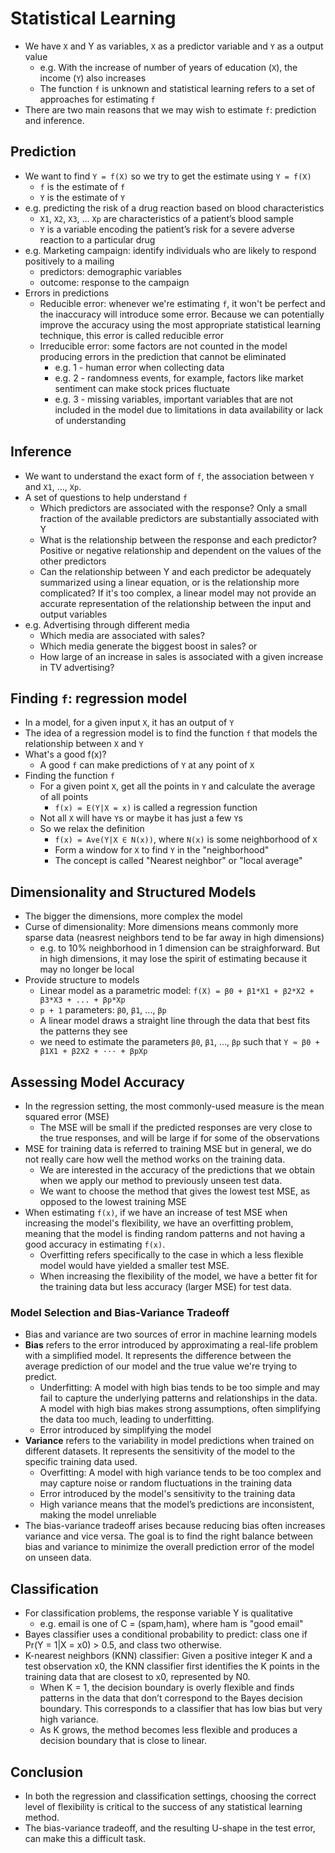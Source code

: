 # Statistical Learning

- We have `X` and Y as variables, `X` as a predictor variable and `Y` as a output value
  - e.g. With the increase of number of years of education (`X`), the income (`Y`) also increases
  - The function `f` is unknown and statistical learning refers to a set of approaches for estimating `f`
- There are two main reasons that we may wish to estimate `f`: prediction and inference.

## Prediction

- We want to find `Y = f(X)` so we try to get the estimate using `Y = f(X)`
  - `f` is the estimate of `f`
  - `Y` is the estimate of `Y`
- e.g. predicting the risk of a drug reaction based on blood characteristics
  - `X1`, `X2`, `X3`, ... `Xp` are characteristics of a patient’s blood sample
  - `Y` is a variable encoding the patient’s risk for a severe adverse reaction to a particular drug
- e.g. Marketing campaign: identify individuals who are likely to respond positively to a mailing
  - predictors: demographic variables
  - outcome: response to the campaign
- Errors in predictions
  - Reducible error: whenever we're estimating `f`, it won't be perfect and the inaccuracy will introduce some error. Because we can potentially improve the accuracy using the most appropriate statistical learning technique, this error is called reducible error
  - Irreducible error: some factors are not counted in the model producing errors in the prediction that cannot be eliminated
    - e.g. 1 - human error when collecting data
    - e.g. 2 - randomness events, for example, factors like market sentiment can make stock prices fluctuate
    - e.g. 3 - missing variables, important variables that are not included in the model due to limitations in data availability or lack of understanding

## Inference

- We want to understand the exact form of `f`, the association between `Y` and `X1`, ..., `Xp`.
- A set of questions to help understand `f`
  - Which predictors are associated with the response? Only a small fraction of the available predictors are substantially associated with Y
  - What is the relationship between the response and each predictor? Positive or negative relationship and dependent on the values of the other predictors
  - Can the relationship between Y and each predictor be adequately summarized using a linear equation, or is the relationship more complicated? If it's too complex, a linear model may not provide an accurate representation of the relationship between the input and output variables
- e.g. Advertising through different media
  - Which media are associated with sales?
  - Which media generate the biggest boost in sales? or
  - How large of an increase in sales is associated with a given increase in TV advertising?

## Finding `f`: regression model

- In a model, for a given input `X`, it has an output of `Y`
- The idea of a regression model is to find the function `f` that models the relationship between `X` and `Y`
- What's a good f(x)?
  - A good `f` can make predictions of `Y` at any point of `X`
- Finding the function `f`
  - For a given point `X`, get all the points in `Y` and calculate the average of all points
    - `f(x) = E(Y|X = x)` is called a regression function
  - Not all `X` will have `Y`s or maybe it has just a few `Y`s
  - So we relax the definition
    - `f(x) = Ave(Y|X ∈ N(x))`, where `N(x)` is some neighborhood of `X`
    - Form a window for `X` to find `Y` in the "neighborhood"
    - The concept is called "Nearest neighbor" or "local average"

## Dimensionality and Structured Models

- The bigger the dimensions, more complex the model
- Curse of dimensionality: More dimensions means commonly more sparse data (neasrest neighbors tend to be far away in high dimensions)
  - e.g. to 10% neighborhood in 1 dimension can be straighforward. But in high dimensions, it may lose the spirit of estimating because it may no longer be local
- Provide structure to models
  - Linear model as a parametric model: `f(X) = β0 + β1*X1 + β2*X2 + β3*X3 + ... + βp*Xp`
  - `p + 1` parameters: `β0`, `β1`, ..., `βp`
  - A linear model draws a straight line through the data that best fits the patterns they see
  - we need to estimate the parameters `β0`, `β1`, ..., `βp` such that `Y ≈ β0 + β1X1 + β2X2 + ··· + βpXp`

## Assessing Model Accuracy

- In the regression setting, the most commonly-used measure is the mean squared error (MSE)
  - The MSE will be small if the predicted responses are very close to the true responses, and will be large if for some of the observations
- MSE for training data is referred to training MSE but in general, we do not really care how well the method works on the training data.
  - We are interested in the accuracy of the predictions that we obtain when we apply our method to previously unseen test data.
  - We want to choose the method that gives the lowest test MSE, as opposed to the lowest training MSE
- When estimating `f(x)`, if we have an increase of test MSE when increasing the model's flexibility, we have an overfitting problem, meaning that the model is finding random patterns and not having a good accuracy in estimating `f(x)`.
  - Overfitting refers specifically to the case in which a less flexible model would have yielded a smaller test MSE.
  - When increasing the flexibility of the model, we have a better fit for the training data but less accuracy (larger MSE) for test data.

### Model Selection and Bias-Variance Tradeoff

- Bias and variance are two sources of error in machine learning models
- **Bias** refers to the error introduced by approximating a real-life problem with a simplified model. It represents the difference between the average prediction of our model and the true value we're trying to predict.
  - Underfitting: A model with high bias tends to be too simple and may fail to capture the underlying patterns and relationships in the data. A model with high bias makes strong assumptions, often simplifying the data too much, leading to underfitting.
  - Error introduced by simplifying the model
- **Variance** refers to the variability in model predictions when trained on different datasets. It represents the sensitivity of the model to the specific training data used.
  - Overfitting: A model with high variance tends to be too complex and may capture noise or random fluctuations in the training data
  - Error introduced by the model's sensitivity to the training data
  - High variance means that the model’s predictions are inconsistent, making the model unreliable
- The bias-variance tradeoff arises because reducing bias often increases variance and vice versa. The goal is to find the right balance between bias and variance to minimize the overall prediction error of the model on unseen data.

## Classification

- For classification problems, the response variable Y is qualitative
  - e.g. email is one of C = (spam,ham), where ham is "good email"
- Bayes classifier uses a conditional probability to predict: class one if Pr(Y = 1|X = x0) > 0.5, and class two otherwise.
- K-nearest neighbors (KNN) classifier: Given a positive integer K and a test observation x0, the KNN classifier first identifies the K points in the training data that are closest to x0, represented by N0.
  - When K = 1, the decision boundary is overly flexible and finds patterns in the data that don’t correspond to the Bayes decision boundary. This corresponds to a classifier that has low bias but very high variance.
  - As K grows, the method becomes less flexible and produces a decision boundary that is close to linear.

## Conclusion

- In both the regression and classification settings, choosing the correct level of flexibility is critical to the success of any statistical learning method.
- The bias-variance tradeoff, and the resulting U-shape in the test error, can make this a difficult task.
